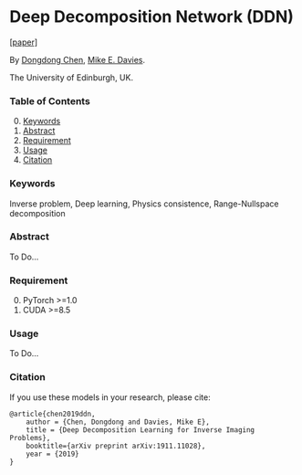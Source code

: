 # Deep Decomposition Network (DDN)
[[paper]](https://arxiv.org/abs/1911.11028)

By [Dongdong Chen](http://dongdongchen.com), [Mike E. Davies](https://scholar.google.co.uk/citations?user=dwmfR3oAAAAJ&hl=en).

The University of Edinburgh, UK.

### Table of Contents
0. [Keywords](#Keywords)
0. [Abstract](#Abstract)
0. [Requirement](#Requirement)
0. [Usage](#Usage)
0. [Citation](#citation)

### Keywords

Inverse problem, Deep learning, Physics consistence, Range-Nullspace decomposition 

### Abstract

To Do...

### Requirement
0. PyTorch >=1.0
0. CUDA >=8.5

### Usage

To Do...

### Citation

If you use these models in your research, please cite:

	@article{chen2019ddn,
		author = {Chen, Dongdong and Davies, Mike E},
		title = {Deep Decomposition Learning for Inverse Imaging Problems},
		booktitle={arXiv preprint arXiv:1911.11028},
		year = {2019}
	}
